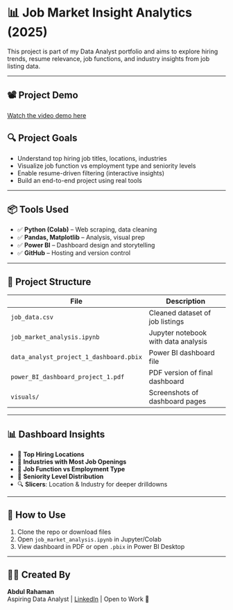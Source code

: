 # 📊 Job Market Insight Analytics (2025)

This project is part of my Data Analyst portfolio and aims to explore hiring trends, resume relevance, job functions, and industry insights from job listing data.

---
## 📽️ Project Demo
[Watch the video demo here](https://github.com/AbdulR1345/job-market-resume-insights/blob/main/job%20market%20resume%20insights/job_market_analysis_dashboard.mp4)

## 🔍 Project Goals

- Understand top hiring job titles, locations, industries
- Visualize job function vs employment type and seniority levels
- Enable resume-driven filtering (interactive insights)
- Build an end-to-end project using real tools

---

## 📦 Tools Used

- ✅ **Python (Colab)** – Web scraping, data cleaning
- ✅ **Pandas, Matplotlib** – Analysis, visual prep
- ✅ **Power BI** – Dashboard design and storytelling
- ✅ **GitHub** – Hosting and version control

---

## 📁 Project Structure

| File | Description |
|------|-------------|
| `job_data.csv` | Cleaned dataset of job listings |
| `job_market_analysis.ipynb` | Jupyter notebook with data analysis |
| `data_analyst_project_1_dashboard.pbix` | Power BI dashboard file |
| `power_BI_dashboard_project_1.pdf` | PDF version of final dashboard |
| `visuals/` | Screenshots of dashboard pages |

---

## 📊 Dashboard Insights

- 📍 **Top Hiring Locations**
- 🏢 **Industries with Most Job Openings**
- 🧠 **Job Function vs Employment Type**
- 🎯 **Seniority Level Distribution**
- 🔍 **Slicers**: Location & Industry for deeper drilldowns

---

## 🚀 How to Use

1. Clone the repo or download files
2. Open `job_market_analysis.ipynb` in Jupyter/Colab
3. View dashboard in PDF or open `.pbix` in Power BI Desktop

---

## 🙋‍♂️ Created By

**Abdul Rahaman**  
Aspiring Data Analyst | [LinkedIn](https://www.linkedin.com/in/abdul-rahaman-14b183320/) | Open to Work 💼
